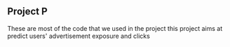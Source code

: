 ## Project P
These are most of the code that we used in the project
this project aims at predict users' advertisement exposure and clicks

